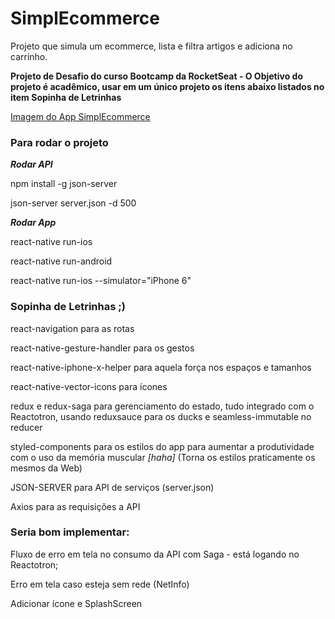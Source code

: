 # SimplEcommerce

Projeto que simula um ecommerce, lista e filtra artigos e adiciona no carrinho.

**Projeto de Desafio do curso Bootcamp da RocketSeat - O Objetivo do projeto é acadêmico, usar em um único projeto os itens abaixo listados no item Sopinha de Letrinhas**

[Imagem do App SimplEcommerce](https://raw.githubusercontent.com/mayconfrancisco/simplEcommerce/master/imgs/SimplEcommerceRN.gif)


### Para rodar o projeto

**_Rodar API_**

npm install -g json-server

json-server server.json -d 500

**_Rodar App_**

react-native run-ios

react-native run-android

react-native run-ios --simulator="iPhone 6"

### Sopinha de Letrinhas ;)

react-navigation para as rotas

react-native-gesture-handler para os gestos

react-native-iphone-x-helper para aquela força nos espaços e tamanhos

react-native-vector-icons para ícones

redux e redux-saga para gerenciamento do estado, tudo integrado com o Reactotron, usando reduxsauce para os ducks e seamless-immutable no reducer

styled-components para os estilos do app para aumentar a produtividade com o uso da memória muscular _[haha]_ (Torna os estilos praticamente os mesmos da Web)

JSON-SERVER para API de serviços (server.json)

Axios para as requisições a API

### Seria bom implementar:

Fluxo de erro em tela no consumo da API com Saga - está logando no Reactotron;

Erro em tela caso esteja sem rede (NetInfo)

Adicionar ícone e SplashScreen
